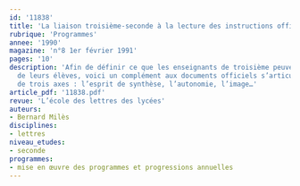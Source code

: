 ```yaml
---
id: '11838'
title: 'La liaison troisième-seconde à la lecture des instructions officielles'
rubrique: 'Programmes'
annee: '1990'
magazine: 'n°8 1er février 1991'
pages: '10'
description: 'Afin de définir ce que les enseignants de troisième peuvent exiger
  de leurs élèves, voici un complément aux documents officiels s’articulant autour
  de trois axes : l’esprit de synthèse, l’autonomie, l’image…'
article_pdf: '11838.pdf'
revue: 'L’école des lettres des lycées'
auteurs:
- Bernard Milès
disciplines:
- lettres
niveau_etudes:
- seconde
programmes:
- mise en œuvre des programmes et progressions annuelles
---
```

